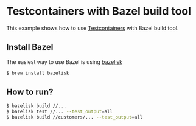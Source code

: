 # Testcontainers with Bazel build tool

This example shows how to use [Testcontainers](https://www.testcontainers.org/) with Bazel build tool.

## Install Bazel
The easiest way to use Bazel is using [bazelisk](https://github.com/bazelbuild/bazelisk)

```bash
$ brew install bazelisk
```

## How to run?

```bash
$ bazelisk build //...
$ bazelisk test //... --test_output=all
$ bazelisk build //customers/... --test_output=all
```
